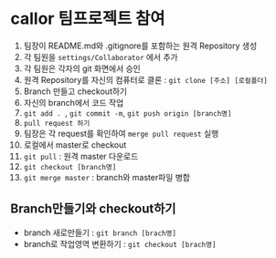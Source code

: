 # callor 팀프로젝트 참여

1. 팀장이 README.md와 .gitignore를 포함하는 원격 Repository 생성
2. 각 팀원을 `settings/Collaborator` 에서 추가
3. 각 팀원은 각자의 git 화면에서 승인
4. 원격 Repository를 자신의 컴퓨터로 클론 : `git clone [주소] [로컬폴더]`
5. Branch 만들고 checkout하기
6. 자신의 branch에서 코드 작업
7. `git add . `, `git commit -m`, `git push origin [branch명]`
8. `pull request 하기`
9. 팀장은 각 request를 확인하여 `merge pull request` 실행
10. 로컬에서 master로 checkout
11. `git pull` : 원격 master 다운로드
12. `git checkout [branch명]`
13. `git merge master` : branch와 master파일 병합

## Branch만들기와 checkout하기

- branch 새로만들기 : `git branch [brach명]`
- branch로 작업영역 변환하기 : `git checkout [brach명]`
